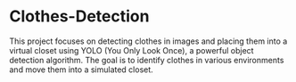 # Clothes-Detection
This project focuses on detecting clothes in images and placing them into a virtual closet using YOLO (You Only Look Once), a powerful object detection algorithm. The goal is to identify clothes in various environments and move them into a simulated closet. 
